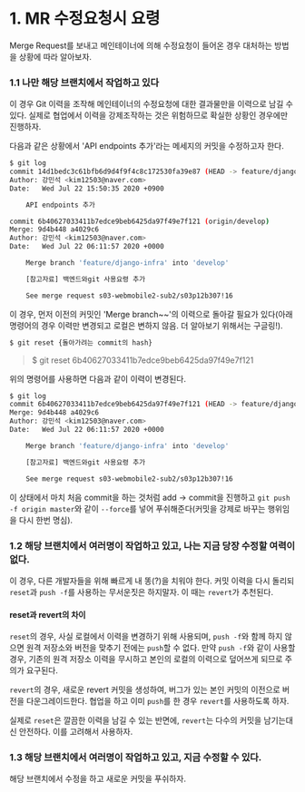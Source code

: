# 1. MR 수정요청시 요령

Merge Request를 보내고 메인테이너에 의해 수정요청이 들어온 경우 대처하는 방법을 상황에 따라 알아보자.



###  1.1 나만 해당 브랜치에서 작업하고 있다

이 경우 Git 이력을 조작해 메인테이너의 수정요청에 대한 결과물만을 이력으로 남길 수 있다. 실제로 협업에서 이력을 강제조작하는 것은 위험하므로 확실한 상황인 경우에만 진행하자.

다음과 같은 상황에서 'API endpoints 추가'라는 메세지의 커밋을 수정하고자 한다.

```bash
$ git log
commit 14d1bedc3c61bfb6d9d4f9f4c8c172530fa39e87 (HEAD -> feature/django-infra, origin/feature/django-infra)
Author: 강민석 <kim12503@naver.com>
Date:   Wed Jul 22 15:50:35 2020 +0900

    API endpoints 추가

commit 6b40627033411b7edce9beb6425da97f49e7f121 (origin/develop)
Merge: 9d4b448 a4029c6
Author: 강민석 <kim12503@naver.com>
Date:   Wed Jul 22 06:11:57 2020 +0000

    Merge branch 'feature/django-infra' into 'develop'

    [참고자료] 백엔드와git 사용요령 추가

    See merge request s03-webmobile2-sub2/s03p12b307!16

```



이 경우, 먼저 이전의 커밋인 'Merge branch~~'의 이력으로 돌아갈 필요가 있다(아래 명령어의 경우 이력만 변경되고 로컬은 변하지 않음. 더 알아보기 위해서는 구글링!).

```bash
$ git reset {돌아가려는 commit의 hash}
```

> $ git reset 6b40627033411b7edce9beb6425da97f49e7f121



위의 명령어를 사용하면 다음과 같이 이력이 변경된다.

```bash
$ git log
commit 6b40627033411b7edce9beb6425da97f49e7f121 (HEAD -> feature/django-infra, origin/develop)
Merge: 9d4b448 a4029c6
Author: 강민석 <kim12503@naver.com>
Date:   Wed Jul 22 06:11:57 2020 +0000

    Merge branch 'feature/django-infra' into 'develop'

    [참고자료] 백엔드와git 사용요령 추가

    See merge request s03-webmobile2-sub2/s03p12b307!16
```



이 상태에서 마치 처음 commit을 하는 것처럼 add -> commit을 진행하고 `git push -f origin master`와 같이 `--force`를 넣어 푸쉬해준다(커밋을 강제로 바꾸는 행위임을 다시 한번 명심).



### 1.2 해당 브랜치에서 여러명이 작업하고 있고, 나는 지금 당장 수정할 여력이 없다.

이 경우, 다른 개발자들을 위해 빠르게 내 똥(?)을 치워야 한다. 커밋 이력을 다시 돌리되 `reset`과 `push -f`를 사용하는 무서운짓은 하지말자. 이 때는 `revert`가 추천된다.

#### reset과 revert의 차이

`reset`의 경우, 사실 로컬에서 이력을 변경하기 위해 사용되며, `push -f`와 함께 하지 않으면 원격 저장소와 버전을 맞추기 전에는 `push`할 수 없다. 만약  `push -f`와 같이 사용할 경우, 기존의 원격 저장소 이력을 무시하고 본인의 로컬의 이력으로 덮어쓰게 되므로 주의가 요구된다.

`revert`의 경우, 새로운 revert 커밋을 생성하여, 버그가 있는 본인 커밋의 이전으로 버전을 다운그레이드한다. 협업을 하고 이미 `push`를 한 경우 `revert`를 사용하도록 하자.

실제로 `reset`은 깔끔한 이력을 남길 수 있는 반면에, `revert`는 다수의 커밋을 남기는대신 안전하다. 이를 고려해서 사용하자.



### 1.3 해당 브랜치에서 여러명이 작업하고 있고, 지금 수정할 수 있다.

해당 브랜치에서 수정을 하고 새로운 커밋을 푸쉬하자.





